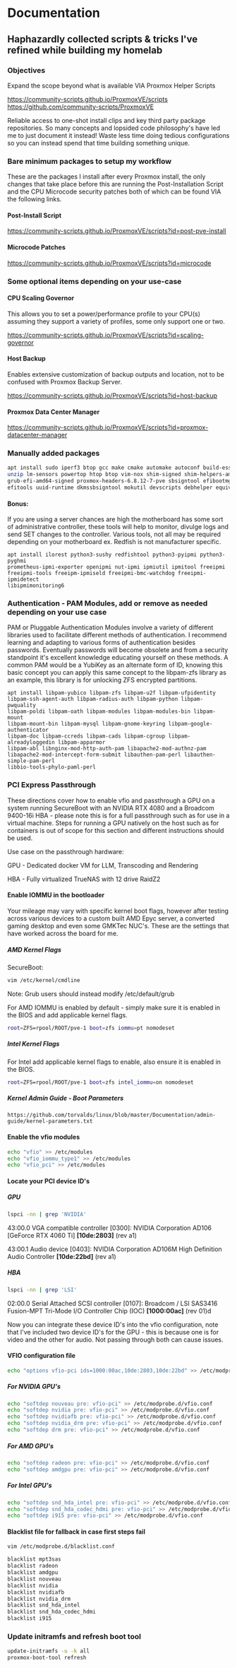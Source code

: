 # Documentation

## Haphazardly collected scripts & tricks I've refined while building my homelab

### Objectives

Expand the scope beyond what is available VIA Proxmox Helper Scripts

<https://community-scripts.github.io/ProxmoxVE/scripts>
<https://github.com/community-scripts/ProxmoxVE>

<p>Reliable access to one-shot install clips and key third party package
repositories. So many concepts and lopsided code philosophy's have led
me to just document it instead! Waste less time doing tedious configurations
so you can instead spend that time building something unique.</p>

### Bare minimum packages to setup my workflow

<p>These are the packages I install after every Proxmox install, the only changes
that take place before this are running the Post-Installation Script and the CPU
Microcode security patches both of which can be found VIA the following links.</P>

#### Post-Install Script

<https://community-scripts.github.io/ProxmoxVE/scripts?id=post-pve-install>

#### Microcode Patches

<https://community-scripts.github.io/ProxmoxVE/scripts?id=microcode>

### Some optional items depending on your use-case

#### CPU Scaling Governor

<p>This allows you to set a power/performance profile to your CPU(s) assuming
they support a variety of profiles, some only support one or two.</p>

<https://community-scripts.github.io/ProxmoxVE/scripts?id=scaling-governor>

#### Host Backup

<p>Enables extensive customization of backup outputs and location, not to
be confused with Proxmox Backup Server.</p>

<https://community-scripts.github.io/ProxmoxVE/scripts?id=host-backup>

#### Proxmox Data Center Manager

<https://community-scripts.github.io/ProxmoxVE/scripts?id=proxmox-datacenter-manager>

### Manually added packages

```bash
apt install sudo iperf3 btop gcc make cmake automake autoconf build-essential git
unzip lm-sensors powertop htop btop vim-nox shim-signed shim-helpers-amd64-signed
grub-efi-amd64-signed proxmox-headers-6.8.12-7-pve sbsigntool efibootmgr
efitools uuid-runtime dkmssbsigntool mokutil devscripts debhelper equivs git
```

<b><h4>Bonus:</h4></b> If you are using a server chances are high the motherboard
has some sort of administrative controller, these tools will help to monitor, divulge
logs and send SET changes to the controller. Various tools, not all may be required
depending on your motherboard ex. Redfish is not manufacturer specific.

```text
apt install ilorest python3-sushy redfishtool python3-pyipmi python3-pyghmi
prometheus-ipmi-exporter openipmi nut-ipmi ipmiutil ipmitool freeipmi
freeipmi-tools freeipm-ipmiseld freeipmi-bmc-watchdog freeipmi-ipmidetect
libipmimonitoring6
```

### Authentication - PAM Modules, add or remove as needed depending on your use case

<p>PAM or Pluggable Authentication Modules involve a variety of different
libraries used to facilitate different methods of authentication. I recommend
learning and adapting to various forms of authentication besides passwords.
Eventually passwords will become obsolete and from a security standpoint it's
excellent knowledge educating yourself on these methods. A common PAM would be
a YubiKey as an alternate form of ID, knowing this basic concept you can apply this
same concept to the libpam-zfs library as an example, this library is for
unlocking ZFS encrypted partitions.</p>

```text
apt install libpam-yubico libpam-zfs libpam-u2f libpam-ufpidentity
libpam-ssh-agent-auth libpam-radius-auth libpam-python libpam-pwquality
libpam-poldi libpam-oath libpam-modules libpam-modules-bin libpam-mount 
libpam-mount-bin libpam-mysql libpam-gnome-keyring libpam-google-authenticator 
libpam-doc libpam-ccreds libpam-cads libpam-cgroup libpam-alreadyloggedin libpam-apparmor
libpam-abl libnginx-mod-http-auth-pam libapache2-mod-authnz-pam
libapache2-mod-intercept-form-submit libauthen-pam-perl libauthen-simple-pam-perl
libbio-tools-phylo-paml-perl
```

### PCI Express Passthrough

<p>These directions cover how to enable vfio and passthrough a GPU
on a system running SecureBoot with an NVIDIA RTX 4080 and a Broadcom
9400-16i HBA - please note this is for a full passthrough such as
for use in a virtual machine. Steps for running a GPU natively on
the host such as for containers is out of scope for this section
and different instructions should be used.</p>

Use case on the passthrough hardware:

GPU - Dedicated docker VM for LLM, Transcoding and Rendering

HBA - Fully virtualized TrueNAS with 12 drive RaidZ2

#### Enable IOMMU in the bootloader

<p>Your mileage may vary with specific kernel boot flags, however
after testing across various devices to a custom built AMD Epyc server,
a converted gaming desktop and even some GMKTec NUC's. These are
the settings that have worked across the board for me.</p>

##### AMD Kernel Flags

SecureBoot:

```bash
vim /etc/kernel/cmdline
```

Note: Grub users should instead modify /etc/default/grub

For AMD IOMMU is enabled by default - simply make sure it is
enabled in the BIOS and add applicable kernel flags.

```bash
root=ZFS=rpool/ROOT/pve-1 boot=zfs iommu=pt nomodeset
```

##### Intel Kernel Flags

For Intel add applicable kernel flags to enable, also ensure
it is enabled in the BIOS.

```bash
root=ZFS=rpool/ROOT/pve-1 boot=zfs intel_iommu=on nomodeset
```

##### Kernel Admin Guide -  Boot Parameters

```text
https://github.com/torvalds/linux/blob/master/Documentation/admin-guide/kernel-parameters.txt
```

#### Enable the vfio modules

```bash
echo "vfio" >> /etc/modules
echo "vfio_iommu_type1" >> /etc/modules
echo "vfio_pci" >> /etc/modules
```

#### Locate your PCI device ID's

##### GPU

```bash
lspci -nn | grep 'NVIDIA'
```

43:00.0 VGA compatible controller [0300]: NVIDIA Corporation AD106
[GeForce RTX 4060 Ti] <b>[10de:2803]</b> (rev a1)

43:00.1 Audio device [0403]: NVIDIA Corporation AD106M High Definition
Audio Controller <b>[10de:22bd]</b> (rev a1)

##### HBA

```bash
lspci -nn | grep 'LSI'
```

02:00.0 Serial Attached SCSI controller [0107]: Broadcom / LSI SAS3416
Fusion-MPT Tri-Mode I/O Controller Chip (IOC) <b>[1000:00ac]</b> (rev 01)d

Now you can integrate these device ID's into the vfio configuration, note
that I've included two device ID's for the GPU - this is because one is for
video and the other for audio. Not passing through both can cause issues.

#### VFIO configuration file

```bash
echo "options vfio-pci ids=1000:00ac,10de:2803,10de:22bd" >> /etc/modprobe.d/vfio.conf
```

##### For NVIDIA GPU's

```bash
echo "softdep nouveau pre: vfio-pci" >> /etc/modprobe.d/vfio.conf
echo "softdep nvidia pre: vfio-pci" >> /etc/modprobe.d/vfio.conf
echo "softdep nvidiafb pre: vfio-pci" >> /etc/modprobe.d/vfio.conf
echo "softdep nvidia_drm pre: vfio-pci" >> /etc/modprobe.d/vfio.conf
echo "softdep drm pre: vfio-pci" >> /etc/modprobe.d/vfio.conf
```

##### For AMD GPU's

```bash
echo "softdep radeon pre: vfio-pci" >> /etc/modprobe.d/vfio.conf
echo "softdep amdgpu pre: vfio-pci" >> /etc/modprobe.d/vfio.conf
```

##### For Intel GPU's

```bash
echo "softdep snd_hda_intel pre: vfio-pci" >> /etc/modprobe.d/vfio.conf
echo "softdep snd_hda_codec_hdmi pre: vfio-pci" >> /etc/modprobe.d/vfio.conf
echo "softdep i915 pre: vfio-pci" >> /etc/modprobe.d/vfio.conf
```

#### Blacklist file for fallback in case first steps fail

```bash
vim /etc/modprobe.d/blacklist.conf
```

```bash
blacklist mpt3sas
blacklist radeon
blacklist amdgpu
blacklist nouveau
blacklist nvidia
blacklist nvidiafb
blacklist nvidia_drm
blacklist snd_hda_intel
blacklist snd_hda_codec_hdmi
blacklist i915
```

### Update initramfs and refresh boot tool

```bash
update-initramfs -u -k all
proxmox-boot-tool refresh
```
